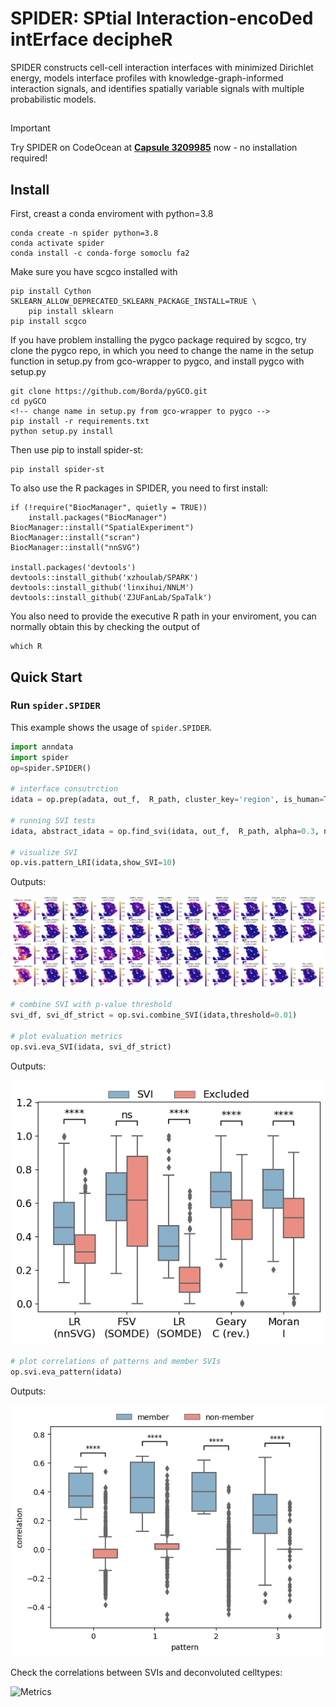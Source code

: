 # SPIDER: SPtial Interaction-encoDed intErface decipheR

SPIDER constructs cell-cell interaction interfaces with minimized Dirichlet energy, models interface profiles with knowledge-graph-informed interaction signals, and identifies spatially variable signals with multiple probabilistic models.

## 
> [!IMPORTANT]  
> Try SPIDER on CodeOcean at **[Capsule 3209985](https://codeocean.com/capsule/3209985/tree)** now - no installation required!

## Install
First, creast a conda enviroment with python=3.8
```shell
conda create -n spider python=3.8
conda activate spider
conda install -c conda-forge somoclu fa2
```
Make sure you have scgco installed with 
```shell
pip install Cython
SKLEARN_ALLOW_DEPRECATED_SKLEARN_PACKAGE_INSTALL=TRUE \ 
    pip install sklearn
pip install scgco
```

If you have problem installing the pygco package required by scgco, try clone the pygco repo, in which you need to change the name in the setup function in setup.py from gco-wrapper to pygco, and install pygco with setup.py
```shell
git clone https://github.com/Borda/pyGCO.git
cd pyGCO
<!-- change name in setup.py from gco-wrapper to pygco -->
pip install -r requirements.txt
python setup.py install
```

Then use pip to install spider-st:
```shell
pip install spider-st
```

To also use the R packages in SPIDER, you need to first install:
```shell
if (!require("BiocManager", quietly = TRUE))
    install.packages("BiocManager")
BiocManager::install("SpatialExperiment")
BiocManager::install("scran")
BiocManager::install("nnSVG")

install.packages('devtools')
devtools::install_github('xzhoulab/SPARK')
devtools::install_github('linxihui/NNLM')
devtools::install_github('ZJUFanLab/SpaTalk')
```

You also need to provide the executive R path in your enviroment, you can normally obtain this by checking the output of
```shell
which R
```

## Quick Start

### Run `spider.SPIDER`
This example shows the usage of `spider.SPIDER`.

```python
import anndata 
import spider
op=spider.SPIDER()

# interface consutrction
idata = op.prep(adata, out_f,  R_path, cluster_key='region', is_human=True, coord_type='grid')

# running SVI tests
idata, abstract_idata = op.find_svi(idata, out_f,  R_path, alpha=0.3, no_spatalk=True, imputation=False)

# visualize SVI
op.vis.pattern_LRI(idata,show_SVI=10)
```

Outputs:

![Metrics](https://github.com/deepomicslab/SPIDER/raw/main/demo/demo_pattern.png)

```python
# combine SVI with p-value threshold
svi_df, svi_df_strict = op.svi.combine_SVI(idata,threshold=0.01)

# plot evaluation metrics
op.svi.eva_SVI(idata, svi_df_strict)
```

Outputs:

![Metrics](https://github.com/deepomicslab/SPIDER/raw/main/demo/demo_eva_svi.png)

```python
# plot correlations of patterns and member SVIs
op.svi.eva_pattern(idata)
```

Outputs:

![Metrics](https://github.com/deepomicslab/SPIDER/raw/main/demo/demo_pattern_eva.png)

<!-- ```python
# transform SVI pattern from interfaces to spots
op.svi.idata_pattern_to_spot(idata)

# SVI-based spot clustering
op.cl.unsupervised_spot_clust(idata, adata, n_cluster=7)
```

Outputs:

![Metrics](https://github.com/deepomicslab/SPIDER/raw/main/demo/PDAC_boundary.png) -->

Check the correlations between SVIs and deconvoluted celltypes:

![Metrics](https://github.com/deepomicslab/SPIDER/raw/main/demo/demo_celltypes.png)


